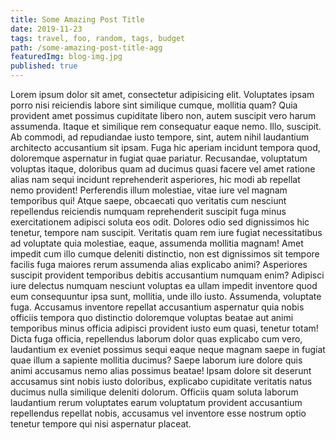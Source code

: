 ```yaml
---
title: Some Amazing Post Title
date: 2019-11-23
tags: travel, foo, random, tags, budget
path: /some-amazing-post-title-agg
featuredImg: blog-img.jpg
published: true
---
```


Lorem ipsum dolor sit amet, consectetur adipisicing elit. Voluptates
ipsam porro nisi reiciendis labore sint similique cumque, mollitia quam?
Quia provident amet possimus cupiditate libero non, autem suscipit vero
harum assumenda. Itaque et similique rem consequatur eaque nemo. Illo,
suscipit. Ab commodi, ad repudiandae iusto tempore, sint, autem nihil
laudantium architecto accusantium sit ipsam. Fuga hic aperiam incidunt
tempora quod, doloremque aspernatur in fugiat quae pariatur. Recusandae,
voluptatum voluptas itaque, doloribus quam ad ducimus quasi facere vel
amet ratione alias nam sequi incidunt reprehenderit asperiores, hic modi
ab repellat nemo provident! Perferendis illum molestiae, vitae iure vel
magnam temporibus qui! Atque saepe, obcaecati quo veritatis cum nesciunt
repellendus reiciendis numquam reprehenderit suscipit fuga minus
exercitationem adipisci soluta eos odit. Dolores odio sed dignissimos
hic tenetur, tempore nam suscipit. Veritatis quam rem iure fugiat
necessitatibus ad voluptate quia molestiae, eaque, assumenda mollitia
magnam! Amet impedit cum illo cumque deleniti distinctio, non est
dignissimos sit tempore facilis fuga maiores rerum assumenda alias
explicabo animi? Asperiores suscipit provident temporibus debitis
accusantium numquam enim? Adipisci iure delectus numquam nesciunt
voluptas ea ullam impedit inventore quod eum consequuntur ipsa sunt,
mollitia, unde illo iusto. Assumenda, voluptate fuga. Accusamus
inventore repellat accusantium aspernatur quia nobis officiis tempora
quo distinctio doloremque voluptas beatae aut animi temporibus minus
officia adipisci provident iusto eum quasi, tenetur totam! Dicta fuga
officia, repellendus laborum dolor quas explicabo cum vero, laudantium
ex eveniet possimus sequi eaque neque magnam saepe in fugiat quae illum
a sapiente mollitia ducimus? Saepe laborum iure dolore quis animi
accusamus nemo alias possimus beatae! Ipsam dolore sit deserunt
accusamus sint nobis iusto doloribus, explicabo cupiditate veritatis
natus ducimus nulla similique deleniti dolorum. Officiis quam soluta
laborum laudantium rerum voluptates earum voluptatum provident
accusantium repellendus repellat nobis, accusamus vel inventore esse
nostrum optio tenetur tempore qui nisi aspernatur placeat.
